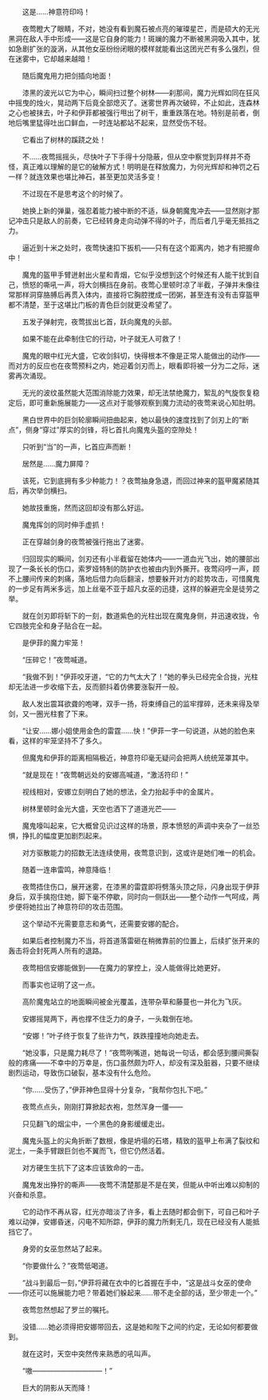 　　这是……神意符印吗！

　　夜莺瞪大了眼睛，不对，她没有看到魔石被点亮的璀璨星芒，而是硕大的无光黑洞在敌人手中形成——这是它自身的能力！斑斓的魔力不断被黑洞吸入其中，犹如急剧扩张的漩涡，从其他女巫纷纷闭眼的模样就能看出这团光芒有多么强烈，但在迷雾中，它却越来越暗！

　　随后魔鬼用力把剑插向地面！

　　漆黑的波光以它为中心，瞬间扫过整个树林——刹那间，魔力光辉如同在狂风中摇曳的烛火，晃动两下后竟全部熄灭了。迷雾世界再次破碎，不止如此，连森林之心也被抹去，叶子和伊菲都被强行甩出了树干，重重跌落在地。特别是前者，倒地后嘴里猛得吐出口鲜血，一时连站都站不起来，显然受伤不轻。

　　它看出了树林的蹊跷之处！

　　不……夜莺摇摇头，尽快叶子下手得十分隐蔽，但从空中察觉到异样并不奇怪，真正难以理解的是它的破解方式！明明是在释放魔力，为何光辉却和神罚之石一样？就连效果也堪比神石，甚至更加灵活多变！

　　不过现在不是思考这个的时候了。

　　她换上新的弹巢，强忍着能力被中断的不适，纵身朝魔鬼冲去——显然刚才那记冲击只是敌人的前奏，它已经转身走向动弹不得的叶子，而后者几乎毫无抵挡之力。

　　逼近到十米之处时，夜莺快速扣下扳机——只有在这个距离内，她才有把握命中！

　　魔鬼的盔甲手臂迸射出火星和青烟，它似乎没想到这个时候还有人能干扰到自己，愤怒的嘶吼一声，将大剑横挡在身前。夜莺心里顿时凉了半截，子弹并未像往常那样洞穿胳膊后再贯入体内，直接将它胸腔搅成一团粥，甚至连有没有击穿盔甲都不清楚，至于这堪比门板的青色巨剑就更没希望了。

　　五发子弹射完，夜莺拔出匕首，跃向魔鬼的头部。

　　如果不能在此牵制住它的行动，叶子就无人可救了！

　　魔鬼的眼中红光大盛，它收剑斜切，快得根本不像是正常人能做出的动作——而对方的反应也在夜莺预料之内，她迎着剑刃而上，眼看即将被一分为二之际，迷雾再次涌现。

　　无光的波纹虽然能大范围消除能力效果，却无法禁绝魔力，絮乱的气旋恢复稳定后，即可重新施展能力——这点对于能够观察到魔力流动的夜莺来说心知肚明。

　　黑白世界中的巨剑轮廓瞬间扭曲起来，她以最快的速度找到了剑刃上的“断点”，侧身“穿过”厚实的剑锋，将匕首扎向魔鬼头盔的空隙处！

　　只听到“当”的一声，匕首应声而断！

　　居然是……魔力屏障？

　　该死，它到底拥有多少种能力！？夜莺抽身急退，而回过神来的盔甲魔紧随其后，再次举剑横扫。

　　她故技重施，然而这回却没有那么好运。

　　魔鬼挥剑的同时伸手虚抓！

　　正在穿越剑身的夜莺被强行拖出了迷雾。

　　归回现实的瞬间，剑刃还有小半截留在她体内——一道血光飞出，她的腰部出现了一条长长的伤口，索罗娅特制的防护衣也被由内到外撕开。夜莺闷哼一声，顾不上腰间传来的刺痛，落地后借力向后翻滚，想要躲开对方的趁势攻击，可惜魔鬼的一步足有两米多远，加上丝毫不亚于超凡女巫的迅捷，这样的躲避完全是徒劳之举。

　　就在剑刃即将斩下的一刻，数道紫色的光柱出现在魔鬼身侧，并迅速收拢，令它四肢完全和身子贴合在一起。

　　是伊菲的魔力牢笼！

　　“压碎它！”夜莺喊道。

　　“我做不到！”伊菲咬牙道，“它的力气太大了！”她的拳头已经完全合拢，光柱却无法进一步收缩下去，反而颤抖着仿佛要涨裂开一般。

　　敌人发出震耳欲聋的咆哮，双手一扬，将束缚自己的监牢撑碎，还未来得及举剑，又一圈光柱套了下来。

　　“让安……娜小姐使用金色的雷霆……快！”伊菲一字一句说道，从她的脸色来看，这样的牢笼坚持不了多久。

　　但魔鬼和伊菲的距离相隔极近，神意符印毫无疑问会把两人统统笼罩其中。

　　“就是现在！”夜莺朝远处的安娜高喊道，“激活符印！”

　　视线相对，安娜立刻明白了她的想法，全力抬起手中的金属片。

　　树林里顿时金光大盛，天空也洒下了道道光芒——

　　魔鬼嚎叫起来，它大概曾见识过这样的场景，原本愤怒的声调中夹杂了一丝恐惧，挣扎的幅度更加剧烈起来。

　　对方驱散能力的招数无法连续使用，夜莺意识到，这或许是她们唯一的机会。

　　随着一连串雷鸣，神意降临！

　　夜莺捂住伤口，展开迷雾，在漆黑的雷霆即将劈落头顶之际，闪身出现于伊菲身后，双手擒抱住她，脚下毫不停歇，同时向一侧跃出——整个动作一气呵成，两步便将她拉出了神意符印的攻击范围。

　　这个举动不光需要意志和勇气，还需要安娜的配合。

　　如果后者控制魔力不当，将首道落雷砸在稍微靠前的位置上，后续扩张开来的轰击将会封死两人所有的退路。

　　夜莺相信安娜能做到——在魔力的掌控上，没人能做得比她更好。

　　而事实也证明了这一点。

　　高阶魔鬼站立的地面瞬间被金光覆盖，连带杂草和藤蔓也一并化为飞灰。

　　安娜摇晃两下，再也撑不住乏力的身子，一头栽倒在地。

　　“安娜！”叶子终于恢复了些许力气，跌跌撞撞地向她走去。

　　“她没事，只是魔力耗尽了！”夜莺咧嘴道，她每说一句话，都会感到腰间撕裂般的疼痛——不幸中的万幸是，伤口虽然颇为吓人，却没有深及脏器，只要不继续剧烈运动，导致伤口破裂，基本没有什么危险。

　　“你……受伤了，”伊菲神色显得十分复杂，“我帮你包扎下吧。”

　　夜莺点点头，刚刚打算掀起衣袍，忽然浑身一僵——

　　只见翻飞的烟尘中，一个黑色的身影缓缓走出。

　　魔鬼头盔上的尖角折断了数根，像是坍塌的石塔，精致的盔甲上布满了裂纹和泥土，一条手臂跟巨剑也不翼而飞，但它仍然活着。

　　对方硬生生抗下了这本应该致命的一击。

　　魔鬼发出狰狞的嘶声——夜莺不清楚那是不是在笑，但能从中听出难以抑制的兴奋和杀意。

　　它的动作不再从容，红光亦暗淡了许多，看上去随时都会倒下，可自己和叶子难以动弹，安娜昏迷，闪电不知所踪，伊菲的魔力所剩无几，现在已经没有人能抵挡它了。

　　身旁的女巫忽然站了起来。

　　“你要做什么？”夜莺低喝道。

　　“战斗到最后一刻，”伊菲将藏在衣中的匕首握在手中，“这是战斗女巫的使命——你还可以施展能力吧？带着她们躲起来……带不走全部的话，至少带走一个。”

　　夜莺忽然想起了罗兰的嘱托。

　　没错……她必须得把安娜带回去，这是她和陛下之间的约定，无论如何都要做到。

　　就在这时，天空中突然传来熟悉的吼叫声。

　　“嗷——————————！”

　　巨大的阴影从天而降！
